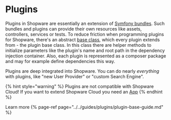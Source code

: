 # Plugins

Plugins in Shopware are essentially an extension of [Symfony bundles](https://symfony.com/doc/current/bundles.html#creating-a-bundle).
Such bundles and plugins can provide their own resources like assets, controllers, services or tests.
To reduce friction when programming plugins for Shopware, there's an abstract [base class](../../guides/plugins/plugins/plugin-base-guide.md#create-your-first-plugin), which every plugin extends from - the plugin base class.
In this class there are helper methods to initialize parameters like the plugin's name and root path in the dependency injection container.
Also, each plugin is represented as a composer package and may for example define dependencies this way.

Plugins are deep integrated into Shopware.
You can do nearly *everything* with plugins, like "new User Provider" or "custom Search Engine".

{% hint style="warning" %}
Plugins are not compatible with Shopware Cloud!
If you want to extend Shopware Cloud you need an [App](apps-concept.md)
{% endhint %}

Learn more
{% page-ref page="../../guides/plugins/plugin-base-guide.md" %}
